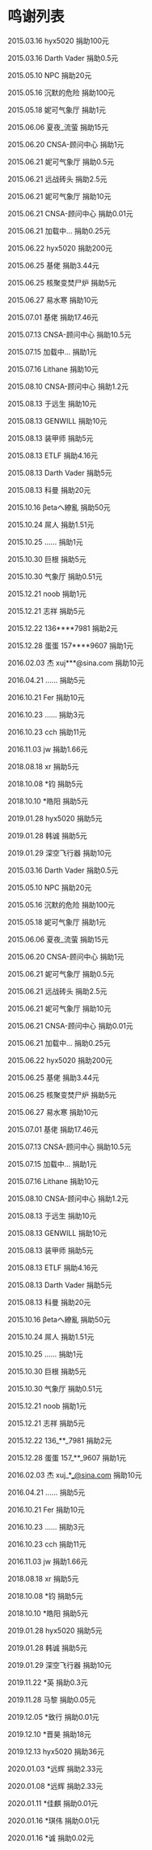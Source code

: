 # 鸣谢列表

2015.03.16 hyx5020 捐助100元

2015.03.16 Darth Vader 捐助0.5元

2015.05.10 NPC 捐助20元

2015.05.16 沉默的危险 捐助100元

2015.05.18 妮可气象厅 捐助1元

2015.06.06 夏夜\_流萤 捐助15元

2015.06.20 CNSA-顾问中心 捐助1元

2015.06.21 妮可气象厅 捐助0.5元

2015.06.21 远战砖头 捐助2.5元

2015.06.21 妮可气象厅 捐助10元

2015.06.21 CNSA-顾问中心 捐助0.01元

2015.06.21 加载中... 捐助0.25元

2015.06.22 hyx5020 捐助200元

2015.06.25 基佬 捐助3.44元

2015.06.25 核聚变焚尸炉 捐助5元

2015.06.27 易水寒 捐助10元

2015.07.01 基佬 捐助17.46元

2015.07.13 CNSA-顾问中心 捐助10.5元

2015.07.15 加载中... 捐助1元

2015.07.16 Lithane 捐助10元

2015.08.10 CNSA-顾问中心 捐助1.2元

2015.08.13 于远生 捐助10元

2015.08.13 GENWILL 捐助10元

2015.08.13 装甲师 捐助5元

2015.08.13 ETLF 捐助4.16元

2015.08.13 Darth Vader 捐助5元

2015.08.13 科曼 捐助20元

2015.10.16 βetaへ繚亂 捐助50元

2015.10.24 屌人 捐助1.51元

2015.10.25 ...... 捐助1元

2015.10.30 巨根 捐助5元

2015.10.30 气象厅 捐助0.51元

2015.12.21 noob 捐助1元

2015.12.21 志祥 捐助5元

2015.12.22 136\*\*\*\*7981 捐助2元

2015.12.28 蛋蛋 157\*\*\*\*9607 捐助1元

2016.02.03 杰 xuj\*\*\*@sina.com 捐助10元

2016.04.21 ...... 捐助5元

2016.10.21 Fer 捐助10元

2016.10.23 ...... 捐助3元

2016.10.23 cch 捐助11元

2016.11.03 jw 捐助1.66元

2018.08.18 xr 捐助5元

2018.10.08 \*钧 捐助5元

2018.10.10 \*皓阳 捐助5元

2019.01.28 hyx5020 捐助5元

2019.01.28 韩诚 捐助5元

2019.01.29 深空飞行器 捐助10元

2015.03.16 Darth Vader 捐助0.5元

2015.05.10 NPC 捐助20元

2015.05.16 沉默的危险 捐助100元

2015.05.18 妮可气象厅 捐助1元

2015.06.06 夏夜\_流萤 捐助15元

2015.06.20 CNSA-顾问中心 捐助1元

2015.06.21 妮可气象厅 捐助0.5元

2015.06.21 远战砖头 捐助2.5元

2015.06.21 妮可气象厅 捐助10元

2015.06.21 CNSA-顾问中心 捐助0.01元

2015.06.21 加载中... 捐助0.25元

2015.06.22 hyx5020 捐助200元

2015.06.25 基佬 捐助3.44元

2015.06.25 核聚变焚尸炉 捐助5元

2015.06.27 易水寒 捐助10元

2015.07.01 基佬 捐助17.46元

2015.07.13 CNSA-顾问中心 捐助10.5元

2015.07.15 加载中... 捐助1元

2015.07.16 Lithane 捐助10元

2015.08.10 CNSA-顾问中心 捐助1.2元

2015.08.13 于远生 捐助10元

2015.08.13 GENWILL 捐助10元

2015.08.13 装甲师 捐助5元

2015.08.13 ETLF 捐助4.16元

2015.08.13 Darth Vader 捐助5元

2015.08.13 科曼 捐助20元

2015.10.16 βetaへ繚亂 捐助50元

2015.10.24 屌人 捐助1.51元

2015.10.25 ...... 捐助1元

2015.10.30 巨根 捐助5元

2015.10.30 气象厅 捐助0.51元

2015.12.21 noob 捐助1元

2015.12.21 志祥 捐助5元

2015.12.22 136_\*\*_7981 捐助2元

2015.12.28 蛋蛋 157_\*\*_9607 捐助1元

2016.02.03 杰 xuj_\*_@sina.com 捐助10元

2016.04.21 ...... 捐助5元

2016.10.21 Fer 捐助10元

2016.10.23 ...... 捐助3元

2016.10.23 cch 捐助11元

2016.11.03 jw 捐助1.66元

2018.08.18 xr 捐助5元

2018.10.08 \*钧 捐助5元

2018.10.10 \*皓阳 捐助5元

2019.01.28 hyx5020 捐助5元

2019.01.28 韩诚 捐助5元

2019.01.29 深空飞行器 捐助10元

2019.11.22 \*英 捐助0.3元

2019.11.28 马黎 捐助0.05元

2019.12.05 \*致行 捐助0.01元

2019.12.10 \*晋昊 捐助18元

2019.12.13 hyx5020 捐助36元

2020.01.03 \*远辉 捐助2.33元

2020.01.08 \*远辉 捐助2.33元

2020.01.11 \*佳麒 捐助0.01元

2020.01.16 \*琪伟 捐助0.01元

2020.01.16 \*诚 捐助0.02元

